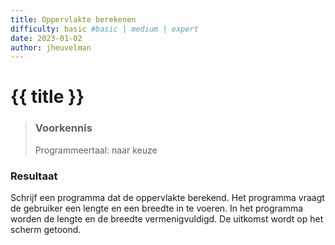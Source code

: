 ```yaml
---
title: Oppervlakte berekenen
difficulty: basic #basic | medium | expert
date: 2023-01-02
author: jheuvelman
---
```




# {{ title }}

> ### Voorkennis
> Programmeertaal: naar keuze

### Resultaat
Schrijf een programma dat de oppervlakte berekend. Het programma vraagt
de gebruiker een lengte en een breedte in te voeren. In het programma
worden de lengte en de breedte vermenigvuldigd. De uitkomst wordt op het
scherm getoond.
